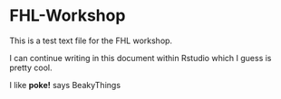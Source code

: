 # FHL-Workshop

This is a test text file for the FHL workshop.

I can continue writing in this document within Rstudio which I guess is pretty cool.

I like **poke!** says BeakyThings
